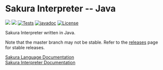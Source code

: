 # Sakura Interpreter -- Java

<img src="https://img.shields.io/badge/Interpreter%20Version-1.1.1-red" /> <img src="https://img.shields.io/badge/Lang Version-0.1.0--beta.4-green" /> [![Tests](https://github.com/ArkinSolomon/sakura-interpreter-java/actions/workflows/test-all.yml/badge.svg)](https://github.com/ArkinSolomon/sakura-interpreter-java/actions/workflows/test-all.yml) [![javadoc](https://javadoc.io/badge2/net.arkinsolomon/sakurainterpreter/javadoc.svg)](https://javadoc.io/doc/net.arkinsolomon/sakurainterpreter) [![License](https://img.shields.io/badge/License-Apache_2.0-blue.svg)](https://opensource.org/licenses/Apache-2.0)

Sakura Interpreter written in Java.

Note that the master branch may not be stable. Refer to the [releases](https://github.com/ArkinSolomon/sakura-interpreter-java/releases) page for stable releases.

[Sakura Language Documentation](https://sakura-docs.arkinsolomon.net/)<br>
[Sakura Interpreter Documentation](https://javadoc.io/doc/net.arkinsolomon/sakurainterpreter)
